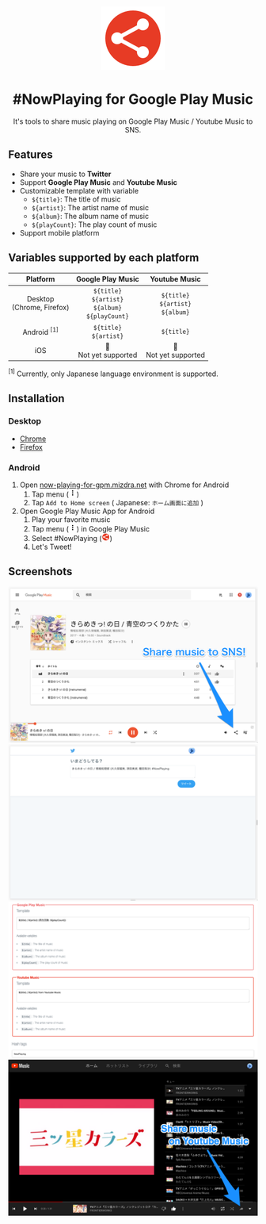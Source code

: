 <div align="center">

<a href="https://now-playing-for-gpm.mizdra.net" title="#NowPlaying for Google Play Music" target="_blank" rel="noopener">
  <img alt="Logo"src=./src/common/img/logo-128.png?raw=true">
</a>


# #NowPlaying for Google Play Music

It's tools to share music playing on Google Play Music / Youtube Music to SNS.

</div>


## Features
- Share your music to **Twitter**
- Support **Google Play Music** and **Youtube Music**
- Customizable template with variable
  - <code>${title}</code>: The title of music
  - <code>${artist}</code>: The artist name of music
  - <code>${album}</code>: The album name of music
  - <code>${playCount}</code>: The play count of music
- Support mobile platform


## Variables supported by each platform

|            Platform            |                        Google Play Music                        |                Youtube Music                |
| :----------------------------: | :-------------------------------------------------------------: | :-----------------------------------------: |
| Desktop <br> (Chrome, Firefox) | `${title}` <br> `${artist}` <br> `${album}` <br> `${playCount}` | `${title}` <br> `${artist}` <br> `${album}` |
|     Android <sup>[1]</sup>     |                   `${title}` <br> `${artist}`                   |                 `${title}`                  |
|              iOS               |                   🚫  <br>  Not yet supported                   |         🚫  <br>  Not yet supported         |

<sup>[1]</sup> Currently, only Japanese language environment is supported.


## Installation

### Desktop
- [Chrome](https://chrome.google.com/webstore/detail/nowplaying-for-google-pla/nhpanomgefidcljmcmkbanhoomaglmlk)
- [Firefox](https://addons.mozilla.org/ja/firefox/addon/nowplaying-for-google-pla)

### Android

1. Open [now-playing-for-gpm.mizdra.net](https://now-playing-for-gpm.mizdra.net) with Chrome for Android
   1. Tap menu (<img src="./src/common/img/more_vert.svg" alt="Menu Icon" width="16" />)
   2. Tap <code>Add to Home screen</code> ( Japanese: <code>ホーム画面に追加</code> )
2. Open Google Play Music App for Android
   1. Play your favorite music
   2. Tap menu (<img src="./src/common/img/more_vert.svg" alt="Menu Icon" width="16" />) in Google Play Music
   3. Select #NowPlaying (<img src="./src/common/img/logo.svg" alt="#NowPlaying Icon" width="16" />)
   4. Let's Tweet!


## Screenshots

![Screenshot 1](./src/common/img/screenshot1.png?raw=true 'Screenshot 1')
![Screenshot 2](./src/common/img/screenshot2.png?raw=true 'Screenshot 2')
![Screenshot 3](./src/common/img/screenshot3.png?raw=true 'Screenshot 3')
![Screenshot 4](./src/common/img/screenshot4.png?raw=true 'Screenshot 4')
